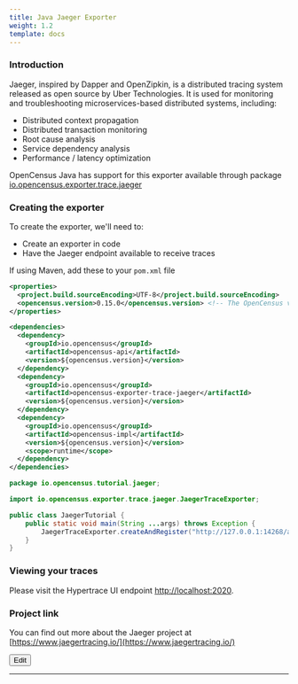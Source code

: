 ```yaml
---
title: Java Jaeger Exporter
weight: 1.2
template: docs
---
```


### Introduction
Jaeger, inspired by Dapper and OpenZipkin, is a distributed tracing system released as open source by Uber Technologies.
It is used for monitoring and troubleshooting microservices-based distributed systems, including:

* Distributed context propagation
* Distributed transaction monitoring
* Root cause analysis
* Service dependency analysis
* Performance / latency optimization

OpenCensus Java has support for this exporter available through package [io.opencensus.exporter.trace.jaeger](https://www.javadoc.io/doc/io.opencensus/opencensus-exporter-trace-jaeger)


### Creating the exporter
To create the exporter, we'll need to:

* Create an exporter in code
* Have the Jaeger endpoint available to receive traces

If using Maven, add these to your `pom.xml` file
```xml
<properties>
  <project.build.sourceEncoding>UTF-8</project.build.sourceEncoding>
  <opencensus.version>0.15.0</opencensus.version> <!-- The OpenCensus version to use -->
</properties>

<dependencies>
  <dependency>
    <groupId>io.opencensus</groupId>
    <artifactId>opencensus-api</artifactId>
    <version>${opencensus.version}</version>
  </dependency>
  <dependency>
    <groupId>io.opencensus</groupId>
    <artifactId>opencensus-exporter-trace-jaeger</artifactId>
    <version>${opencensus.version}</version>
  </dependency>
  <dependency>
    <groupId>io.opencensus</groupId>
    <artifactId>opencensus-impl</artifactId>
    <version>${opencensus.version}</version>
    <scope>runtime</scope>
  </dependency>
</dependencies>
```
 
```java
package io.opencensus.tutorial.jaeger;

import io.opencensus.exporter.trace.jaeger.JaegerTraceExporter;

public class JaegerTutorial {
    public static void main(String ...args) throws Exception {
        JaegerTraceExporter.createAndRegister("http://127.0.0.1:14268/api/traces", "service-b");
    }
}
```
 
### Viewing your traces
Please visit the Hypertrace UI endpoint [http://localhost:2020](http://localhost:2020).

### Project link
You can find out more about the Jaeger project at [https://www.jaegertracing.io/](https://www.jaegertracing.io/)

<a href="https://github.com/hypertrace/hypertrace-docs-website/tree/master/src/pages/go/java-jaeger.md">
<button type="button">Edit</button></a>

***
